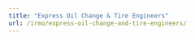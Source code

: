 ```yaml
---
title: "Express Oil Change & Tire Engineers"
url: /irmo/express-oil-change-and-tire-engineers/
---
```

